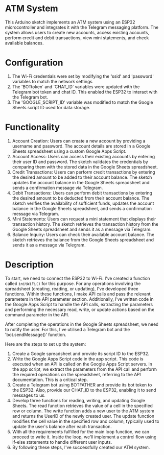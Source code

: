 # ATM System

This Arduino sketch implements an ATM system using an ESP32 microcontroller and integrates it with the Telegram messaging platform. The system allows users to create new accounts, access existing accounts, perform credit and debit transactions, view mini statements, and check available balances.

# Configuration

1. The Wi-Fi credentials were set by modifying the 'ssid' and 'password' variables to match the network settings.
2. The 'BOTtoken' and 'CHAT_ID' variables were updated with the Telegram bot token and chat ID. This enabled the ESP32 to interact with the Telegram bot.
3. The 'GOOGLE_SCRIPT_ID' variable was modified to match the Google Sheets script ID used for data storage.


# Functionality

1. Account Creation: Users can create a new account by providing a username and password. The account details are stored in a Google Sheets spreadsheet using a custom Google Apps Script.
2. Account Access: Users can access their existing accounts by entering their user ID and password. The sketch validates the credentials by comparing them with the stored data in the Google Sheets spreadsheet.
3. Credit Transactions: Users can perform credit transactions by entering the desired amount to be added to their account balance. The sketch updates the account balance in the Google Sheets spreadsheet and sends a confirmation message via Telegram.
4. Debit Transactions: Users can perform debit transactions by entering the desired amount to be deducted from their account balance. The sketch verifies the availability of sufficient funds, updates the account balance in the Google Sheets spreadsheet, and sends a confirmation message via Telegram.
5. Mini Statements: Users can request a mini statement that displays their transaction history. The sketch retrieves the transaction history from the Google Sheets spreadsheet and sends it as a message via Telegram.
6. Balance Inquiry: Users can check their available account balance. The sketch retrieves the balance from the Google Sheets spreadsheet and sends it as a message via Telegram.

# Description
To start, we need to connect the ESP32 to Wi-Fi. I've created a function called `initWiFi()` for this purpose. For any operations involving the spreadsheet (creating, reading, or updating), I've developed three functions. Within these functions, I make API calls and pass the relevant parameters in the API parameter section. Additionally, I've written code in the Google Apps Script to handle the API calls, extracting the parameters and performing the necessary read, write, or update actions based on the command parameter in the API.

After completing the operations in the Google Sheets spreadsheet, we need to notify the user. For this, I've utilised a Telegram bot and the 'bot.sendMessage()' function. 

Here are the steps to set up the system:

1. Create a Google spreadsheet and provide its script ID to the ESP32.
2.  Write the Google Apps Script code in the app script. This code is executed when an API is called on the Google Apps Script servers. In the app script, we extract the parameters from the API call and perform the required operations on the spreadsheet, referring to the API documentation. This is a critical step.
3.  Create a Telegram bot using BOTFATHER and provide its bot token to the ESP32. Also, provide our CHAT_ID to the ESP32, enabling it to send messages to us.
4.  Develop three functions for reading, writing, and updating Google Sheets. The read function retrieves the value of a cell in the specified row or column. The write function adds a new user to the ATM system and returns the UserID of the newly created user. The update function modifies the cell value in the specified row and column, typically used to update the user's balance after each transaction.
5.  With all the requirements fulfilled for the main loop function, we can proceed to write it. Inside the loop, we'll implement a control flow using if-else statements to handle different user inputs.
6.  By following these steps, I've successfully created our ATM system.
